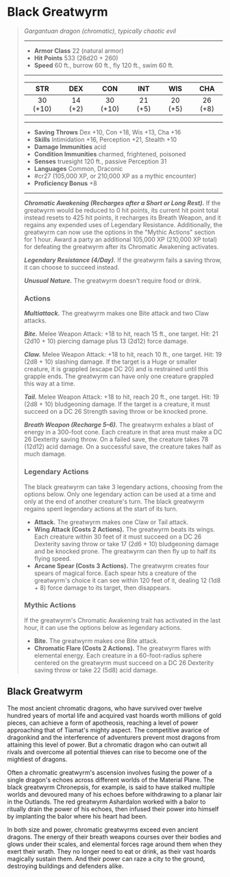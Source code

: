 # Black Greatwyrm
>*Gargantuan dragon (chromatic), typically chaotic evil*
>___
>- **Armor Class** 22 (natural armor)
>- **Hit Points** 533 (26d20 + 260)
>- **Speed** 60 ft., burrow 60 ft., fly 120 ft., swim 60 ft.
>___
>|STR|DEX|CON|INT|WIS|CHA|
>|:---:|:---:|:---:|:---:|:---:|:---:|
>|30 (+10)|14 (+2)|30 (+10)|21 (+5)|20 (+5)|26 (+8)|
>___
>- **Saving Throws** Dex +10, Con +18, Wis +13, Cha +16
>- **Skills** Intimidation +16, Perception +21, Stealth +10
>- **Damage Immunities** acid
>- **Condition Immunities** charmed, frightened, poisoned
>- **Senses** truesight 120 ft., passive Perception 31
>- **Languages** Common, Draconic
>- #cr27 (105,000 XP, or 210,000 XP as a mythic encounter)
>- **Proficiency Bonus** +8
>___
>***Chromatic Awakening (Recharges after a Short or Long Rest).*** If the greatwyrm would be reduced to 0 hit points, its current hit point total instead resets to 425 hit points, it recharges its Breath Weapon, and it regains any expended uses of Legendary Resistance. Additionally, the greatwyrm can now use the options in the "Mythic Actions" section for 1 hour. Award a party an additional 105,000 XP (210,000 XP total) for defeating the greatwyrm after its Chromatic Awakening activates.  
>
>***Legendary Resistance (4/Day).*** If the greatwyrm fails a saving throw, it can choose to succeed instead.  
>
>***Unusual Nature.*** The greatwyrm doesn't require food or drink.  
>
>### Actions
>***Multiattack.*** The greatwyrm makes one Bite attack and two Claw attacks.  
>
>***Bite.*** Melee Weapon Attack: +18 to hit, reach 15 ft., one target. Hit: 21 (2d10 + 10) piercing damage plus 13 (2d12) force damage.  
>
>***Claw.*** Melee Weapon Attack: +18 to hit, reach 10 ft., one target. Hit: 19 (2d8 + 10) slashing damage. If the target is a Huge or smaller creature, it is grappled (escape DC 20) and is restrained until this grapple ends. The greatwyrm can have only one creature grappled this way at a time.  
>
>***Tail.*** Melee Weapon Attack: +18 to hit, reach 20 ft., one target. Hit: 19 (2d8 + 10) bludgeoning damage. If the target is a creature, it must succeed on a DC 26 Strength saving throw or be knocked prone.  
>
>***Breath Weapon (Recharge 5–6).*** The greatwyrm exhales a blast of energy in a 300-foot cone. Each creature in that area must make a DC 26 Dexterity saving throw. On a failed save, the creature takes 78 (12d12) acid damage. On a successful save, the creature takes half as much damage.  
>
>### Legendary Actions
>The black greatwyrm can take 3 legendary actions, choosing from the options below. Only one legendary action can be used at a time and only at the end of another creature's turn. The black greatwyrm regains spent legendary actions at the start of its turn.
>
>- **Attack.** The greatwyrm makes one Claw or Tail attack.
>- **Wing Attack (Costs 2 Actions).** The greatwyrm beats its wings. Each creature within 30 feet of it must succeed on a DC 26 Dexterity saving throw or take 17 (2d6 + 10) bludgeoning damage and be knocked prone. The greatwyrm can then fly up to half its flying speed.
>- **Arcane Spear (Costs 3 Actions).** The greatwyrm creates four spears of magical force. Each spear hits a creature of the greatwyrm's choice it can see within 120 feet of it, dealing 12 (1d8 + 8) force damage to its target, then disappears.
>
>### Mythic Actions
>If the greatwyrm's Chromatic Awakening trait has activated in the last hour, it can use the options below as legendary actions.
>
>- **Bite.** The greatwyrm makes one Bite attack.
>- **Chromatic Flare (Costs 2 Actions).** The greatwyrm flares with elemental energy. Each creature in a 60-foot-radius sphere centered on the greatwyrm must succeed on a DC 26 Dexterity saving throw or take 22 (5d8) acid damage.

## Black Greatwyrm

The most ancient chromatic dragons, who have survived over twelve hundred years of mortal life and acquired vast hoards worth millions of gold pieces, can achieve a form of apotheosis, reaching a level of power approaching that of Tiamat's mighty aspect. The competitive avarice of dragonkind and the interference of adventurers prevent most dragons from attaining this level of power. But a chromatic dragon who can outwit all rivals and overcome all potential thieves can rise to become one of the mightiest of dragons.

Often a chromatic greatwyrm's ascension involves fusing the power of a single dragon's echoes across different worlds of the Material Plane. The black greatwyrm Chronepsis, for example, is said to have stalked multiple worlds and devoured many of his echoes before withdrawing to a planar lair in the Outlands. The red greatwyrm Ashardalon worked with a balor to ritually drain the power of his echoes, then infused their power into himself by implanting the balor where his heart had been.

In both size and power, chromatic greatwyrms exceed even ancient dragons. The energy of their breath weapons courses over their bodies and glows under their scales, and elemental forces rage around them when they exert their wrath. They no longer need to eat or drink, as their vast hoards magically sustain them. And their power can raze a city to the ground, destroying buildings and defenders alike.